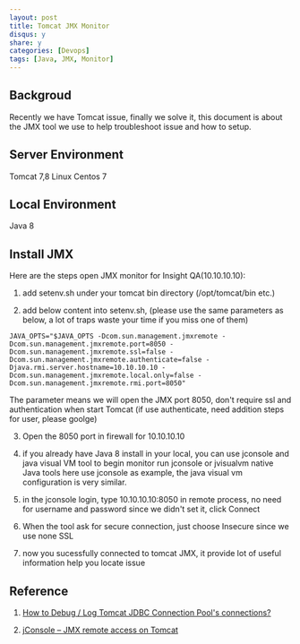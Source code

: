 ```yaml
---
layout: post
title: Tomcat JMX Monitor
disqus: y
share: y
categories: [Devops]
tags: [Java, JMX, Monitor]
---
```


Backgroud
-----------------
Recently we have Tomcat issue, finally we solve it, this document is about the JMX tool we use to help troubleshoot issue and how to setup.

Server Environment
------------------
Tomcat 7,8 
Linux Centos 7

Local Environment
-----------------
Java 8

Install JMX
-----------------
Here are the steps open JMX monitor for Insight QA(10.10.10.10):

1) add setenv.sh under your tomcat bin directory (/opt/tomcat/bin etc.)

2) add below content into setenv.sh, (please use the same parameters as below, a lot of traps waste your time if you miss one of them)

```
JAVA_OPTS="$JAVA_OPTS -Dcom.sun.management.jmxremote -Dcom.sun.management.jmxremote.port=8050 -Dcom.sun.management.jmxremote.ssl=false -Dcom.sun.management.jmxremote.authenticate=false -Djava.rmi.server.hostname=10.10.10.10 -Dcom.sun.management.jmxremote.local.only=false -Dcom.sun.management.jmxremote.rmi.port=8050"
```

The parameter means we will open the JMX port 8050, don't require ssl and authentication when start Tomcat (if use authenticate, need addition steps for user, please goolge)

3) Open the 8050 port in firewall for 10.10.10.10

4) if you already have Java 8 install in your local, you can use  jconsole and java visual VM tool to begin monitor
run jconsole or jvisualvm native Java tools
here use jconsole as example, the java visual vm configuration is very similar.

5) in the jconsole login, type 10.10.10.10:8050 in remote process, no need for username and password since we didn't set it, click Connect

6) When the tool ask for secure connection, just choose Insecure since we use none SSL

7) now you sucessfully connected to tomcat JMX, it provide lot of useful information help you locate issue

Reference
---------
1. [How to Debug / Log Tomcat JDBC Connection Pool's connections?](https://stackoverflow.com/questions/36587023/how-to-debug-log-tomcat-jdbc-connection-pools-connections)

2. [jConsole – JMX remote access on Tomcat](https://www.mkyong.com/tomcat/jconsole-jmx-remote-access-on-tomcat/)
